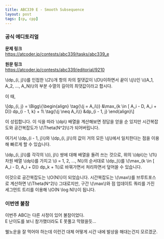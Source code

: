 ```yaml
---
title: ABC339 E - Smooth Subsequence
layout: post
tags: [cp, cpp]
---
```

### 공식 에디토리얼

**문제 링크**  
<https://atcoder.jp/contests/abc339/tasks/abc339_e>

**원문 링크**  
<https://atcoder.jp/contests/abc339/editorial/9210>

\\(dp_{i, j}\\)를 인접한 \\(2\\)개 항의 차의 절댓값이 \\(D\\)이하면서 끝이 \\(j\\)인 \\((A_1, A_2, ..., A_N)\\)의 부분 수열의 길이의 최댓값이라고 합시다.

이 때,

\\[dp_{i, j} = \Bigg\\{\begin{align} \tag{\\(j = A_i\\)} &\max_{k \in [ A_i - D, A_i + D]} dp_{i - 1, k} + 1\\ \tag{\\(j \neq A_i\\)} &dp_{i - 1, j} \end{align}\\]

이 성립합니다.  이 식을 따라 \\(dp\\) 배열을 계산해보면 정답을 얻을 순 있지만 시간복잡도와 공간복잡도가 \\(\Theta(N^2)\\)가 되어버립니다.

여기서 \\(dp_{i - 1, j}\\)와 \\(dp_{i, j}\\)의 값이 거의 모든 \\(j\\)에서 일치한다는 점을 이용해 빠르게 할 수 있습니다.

\\(dp_{i, j}\\)를 각각의 \\((i, j)\\) 쌍에 대해 배열을 돌려 쓰는 것으로, 위의 \\(dp\\)는 \\(1\\)차원 배열 \\(dp\\)를 가지고 \\(i = 1, 2, ..., N\\)의 순서대로 \\(dp_j\\)를 \\(\max_{k \in [ A_i - D, A_i + D]} dp_k + 1\\)로 바꿔가면서 처리하면서 덮어쓸 수 있습니다.

이것으로 공간복잡도는 \\(O(N)\\)이 되었습니다. 시간복잡도는 \\(\max\\)를 브루트포스로 계산하면 \\(\Theta(N^2)\\) 그대로지만, 구간 \\(\max\\)와 점 업데이트 쿼리를 가진 세그먼트 트리를 이용해 \\(O(N \log N)\\)이 됩니다.

### 이번엔 불참
이번주 ABC는 다른 사정이 있어 불참이었다.  
E 난이도를 보니 참가했더라도 E 못풀고 막혔을듯...

웰노운을 잘 먹어야 하는데 이런건 대체 어떻게 시간 내에 발상을 해대는건지 모르겠군.